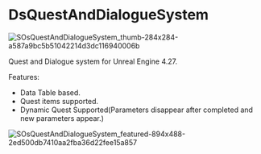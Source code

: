 # DsQuestAndDialogueSystem
![SOsQuestAndDialogueSystem_thumb-284x284-a587a9bc5b51042214d3dc116940006b](https://github.com/dvtcskn/DsQuestAndDialogueSystem/assets/117200113/09797dd5-5bec-4ba6-b4a3-97088ffa1fc5)

Quest and Dialogue system for Unreal Engine 4.27.

Features:
* Data Table based.
* Quest items supported.
* Dynamic Quest Supported(Parameters disappear after completed and new parameters appear.)

![SOsQuestAndDialogueSystem_featured-894x488-2ed500db7410aa2fba36d22fee15a857](https://github.com/dvtcskn/DsQuestAndDialogueSystem/assets/117200113/0725af39-41ec-40ce-a107-fea4272d06ad)

